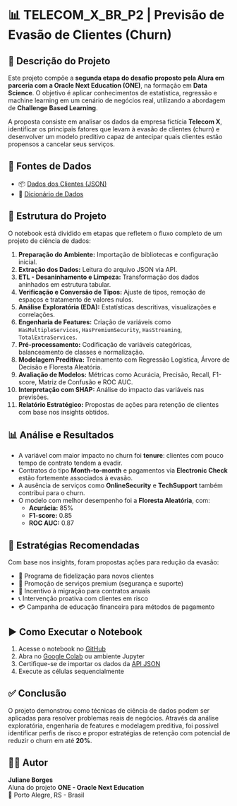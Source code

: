# 📊 TELECOM_X_BR_P2 | Previsão de Evasão de Clientes (Churn)

## 📌 Descrição do Projeto

Este projeto compõe a **segunda etapa do desafio proposto pela Alura em parceria com a Oracle Next Education (ONE)**, na formação em **Data Science**. O objetivo é aplicar conhecimentos de estatística, regressão e machine learning em um cenário de negócios real, utilizando a abordagem de **Challenge Based Learning**.

A proposta consiste em analisar os dados da empresa fictícia **Telecom X**, identificar os principais fatores que levam à evasão de clientes (churn) e desenvolver um modelo preditivo capaz de antecipar quais clientes estão propensos a cancelar seus serviços.

## 🔗 Fontes de Dados

- 📦 [Dados dos Clientes (JSON)](https://github.com/ingridcristh/challenge2-data-science/blob/main/TelecomX_Data.json)
- 📘 [Dicionário de Dados](https://github.com/ingridcristh/challenge2-data-science/tree/main)

## 🧠 Estrutura do Projeto

O notebook está dividido em etapas que refletem o fluxo completo de um projeto de ciência de dados:

1. **Preparação do Ambiente:** Importação de bibliotecas e configuração inicial.
2. **Extração dos Dados:** Leitura do arquivo JSON via API.
3. **ETL - Desaninhamento e Limpeza:** Transformação dos dados aninhados em estrutura tabular.
4. **Verificação e Conversão de Tipos:** Ajuste de tipos, remoção de espaços e tratamento de valores nulos.
5. **Análise Exploratória (EDA):** Estatísticas descritivas, visualizações e correlações.
6. **Engenharia de Features:** Criação de variáveis como `HasMultipleServices`, `HasPremiumSecurity`, `HasStreaming`, `TotalExtraServices`.
7. **Pré-processamento:** Codificação de variáveis categóricas, balanceamento de classes e normalização.
8. **Modelagem Preditiva:** Treinamento com Regressão Logística, Árvore de Decisão e Floresta Aleatória.
9. **Avaliação de Modelos:** Métricas como Acurácia, Precisão, Recall, F1-score, Matriz de Confusão e ROC AUC.
10. **Interpretação com SHAP:** Análise do impacto das variáveis nas previsões.
11. **Relatório Estratégico:** Propostas de ações para retenção de clientes com base nos insights obtidos.

## 📊 Análise e Resultados

- A variável com maior impacto no churn foi **tenure**: clientes com pouco tempo de contrato tendem a evadir.
- Contratos do tipo **Month-to-month** e pagamentos via **Electronic Check** estão fortemente associados à evasão.
- A ausência de serviços como **OnlineSecurity** e **TechSupport** também contribui para o churn.
- O modelo com melhor desempenho foi a **Floresta Aleatória**, com:
  - **Acurácia:** 85%
  - **F1-score:** 0.85
  - **ROC AUC:** 0.87

## 🧭 Estratégias Recomendadas

Com base nos insights, foram propostas ações para redução da evasão:

- 🎁 Programa de fidelização para novos clientes
- 🔐 Promoção de serviços premium (segurança e suporte)
- 📄 Incentivo à migração para contratos anuais
- 📞 Intervenção proativa com clientes em risco
- 💳 Campanha de educação financeira para métodos de pagamento

## ▶️ Como Executar o Notebook

1. Acesse o notebook no [GitHub](https://github.com/JULIANNEBBORGES/TELECOM_X_BR_P2/blob/main/Telecom_X_%7C_Previs%C3%A3o_de_Evas%C3%A3o_de_Clientes_(Churn)_Parte_2_.ipynb)
2. Abra no [Google Colab](https://colab.research.google.com/) ou ambiente Jupyter
3. Certifique-se de importar os dados da [API JSON](https://github.com/ingridcristh/challenge2-data-science/blob/main/TelecomX_Data.json)
4. Execute as células sequencialmente

## ✅ Conclusão

O projeto demonstrou como técnicas de ciência de dados podem ser aplicadas para resolver problemas reais de negócios. Através da análise exploratória, engenharia de features e modelagem preditiva, foi possível identificar perfis de risco e propor estratégias de retenção com potencial de reduzir o churn em até **20%**.

## 👩‍💻 Autor

**Juliane Borges**  
Aluna do projeto **ONE - Oracle Next Education**  
📍 Porto Alegre, RS - Brasil




